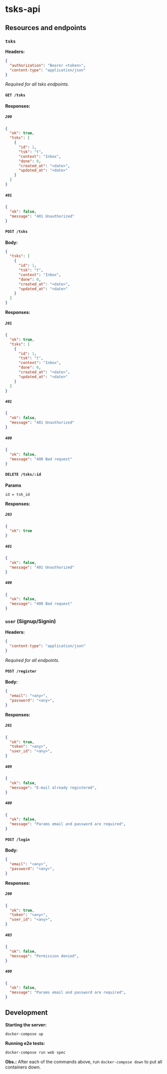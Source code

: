 # tsks-api

## Resources and endpoints

### `tsks`

**Headers:**

```json
{
  "authorization": "Bearer <token>",
  "content-type": "application/json"
}

```

_Required for all tsks endpoints._

#### `GET /tsks`

**Responses:**

##### `200`

```json
{
  "ok": true,
  "tsks": [
    {
      "id": 1,
      "tsk": "t",
      "context": "Inbox",
      "done": 0,
      "created_at": "<date>",
      "updated_at": "<date>"
    }
  ]
}
```

##### `401`

```json
{
  "ok": false,
  "message": "401 Unauthorized"
}
```

#### `POST /tsks`

**Body:**

```json
{
  "tsks": [
    {
      "id": 1,
      "tsk": "t",
      "context": "Inbox",
      "done": 0,
      "created_at": "<date>",
      "updated_at": "<date>"
    }
  ]
}
```

**Responses:**

##### `201`

```json
{
  "ok": true,
  "tsks": [
    {
      "id": 1,
      "tsk": "t",
      "context": "Inbox",
      "done": 0,
      "created_at": "<date>",
      "updated_at": "<date>"
    }
  ]
}
```

##### `401`

```json
{
  "ok": false,
  "message": "401 Unauthorized"
}
```

##### `400`

```json
{
  "ok": false,
  "message": "400 Bad request"
}
```

#### `DELETE /tsks/:id`

**Params**

```
id = tsk_id
```

**Responses:**

##### `203`

```json
{
  "ok": true
}
```

##### `401`

```json
{
  "ok": false,
  "message": "401 Unauthorized"
}
```

##### `400`

```json
{
  "ok": false,
  "message": "400 Bad request"
}
```

### `user` (Signup/Signin)

**Headers:**

```json
{
  "content-type": "application/json"
}
```

_Required for all endpoints._

#### `POST /register`

**Body:**

```json
{
  "email": "<any>",
  "password": "<any>",
}
```

**Responses:**

##### `201`

```json
{
  "ok": true,
  "token": "<any>",
  "user_id": "<any>",
}
```

##### `409`

```json
{
  "ok": false,
  "message": "E-mail already registered",
}
```

##### `400`

```json
{
  "ok": false,
  "message": "Params email and password are required",
}
```

#### `POST /login`

**Body:**

```json
{
  "email": "<any>",
  "password": "<any>",
}
```

**Responses:**

##### `200`

```json
{
  "ok": true,
  "token": "<any>",
  "user_id": "<any>",
}
```

##### `403`

```json
{
  "ok": false,
  "message": "Permission denied",
}
```

##### `400`

```json
{
  "ok": false,
  "message": "Params email and password are required",
}
```

## Development

**Starting the server:**

```
docker-compose up
```

**Running e2e tests:**

```
docker-compose run web spec
```

**Obs.:** After each of the commands above, run `docker-compose down` to put all containers down.
